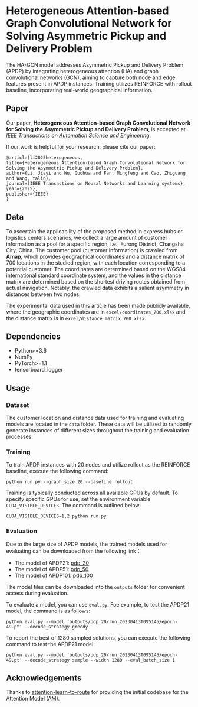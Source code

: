 #  Heterogeneous Attention-based Graph Convolutional Network for Solving Asymmetric Pickup and Delivery Problem
The HA-GCN model addresses Asymmetric Pickup and Delivery Problem (APDP) by integrating heterogeneous attention (HA) and graph convolutional networks (GCN), aiming to capture both node and edge features present in APDP instances. Training utilizes REINFORCE with rollout baseline, incorporating real-world geographical information.

## Paper
Our paper, **Heterogeneous Attention-based Graph Convolutional Network for Solving the Asymmetric Pickup and Delivery Problem**, is accepted at *IEEE Transactions on Automation Science and Engineering*.

lf our work is helpful for your research, please cite our paper:
```
@article{li2025heterogeneous,
title={Heterogeneous Attention-based Graph Convolutional Network for Solving the Asymmetric Pickup and Delivery Problem},
author={Li, Jiayi and Wu, Guohua and Fan, Mingfeng and Cao, Zhiguang and Wang, Yalin},
journal={IEEE Transactions on Neural Networks and Learning systems},
year={2025},
publisher={IEEE}
}
```

## Data
To ascertain the applicability of the proposed method in express hubs or logistics centers scenarios, we collect a large amount of customer information as a pool for a specific region, i.e., Furong District, Changsha City, China. The customer pool (customer information) is crawled from **Amap**, which provides geographical coordinates and a distance matrix of 700 locations in the studied region, with each location corresponding to a potential customer. The coordinates are determined based on the WGS84 international standard coordinate system, and the values in the distance matrix are determined based on the shortest driving routes obtained from actual navigation. Notably, the crawled data exhibits a salient asymmetry in distances between two nodes. 

The experimental data used in this article has been made publicly available, where the geographic coordinates are in `excel/coordinates_700.xlsx` and the distance matrix is in `excel/distance_matrix_700.xlsx`.

## Dependencies
* Python>=3.6
* NumPy
* PyTorch>=1.1
* tensorboard_logger

## Usage
### Dataset
The customer location and distance data used for training and evaluating models are located in the `data` folder. These data will be utilized to randomly generate instances of different sizes throughout the training and evaluation processes.

### Training
To train APDP instances with 20 nodes and utilize rollout as the REINFORCE baseline, execute the following command:
```
python run.py --graph_size 20 --baseline rollout
```
Training is typically conducted across all available GPUs by default. To specify specific GPUs for use, set the environment variable `CUDA_VISIBLE_DEVICES`. The command is outlined below:
```
CUDA_VISIBLE_DEVICES=1,2 python run.py 
```
### Evaluation
Due to the large size of APDP models, the trained models used for evaluating can be downloaded from the following link：
* The model of APDP21: [pdp_20](https://drive.google.com/drive/folders/1gJJWrxah2GDpHft5ow8Ycmbpk7GRrJf9?usp=sharing)
* The model of APDP51: [pdp_50](https://drive.google.com/drive/folders/12GsFQRMgvLn_CJ5liEzUfQQ56I4jMa43?usp=sharing)
* The model of APDP101: [pdp_100](https://drive.google.com/drive/folders/19G7G99n1X6E-J-w1XsgPt7szyaMUWSEo?usp=sharing)
  
The model files can be downloaded into the `outputs` folder for convenient access during evaluation.

To evaluate a model, you can use `eval.py`. Foe example, to test the APDP21 model, the command is as follows:
```
python eval.py --model 'outputs/pdp_20/run_20230413T095145/epoch-49.pt' --decode_strategy greedy
```
To report the best of 1280 sampled solutions, you can execute the following command to test the APDP21 model:
```
python eval.py --model 'outputs/pdp_20/run_20230413T095145/epoch-49.pt' --decode_strategy sample --width 1280 --eval_batch_size 1
```
## Acknowledgements
Thanks to [attention-learn-to-route](https://github.com/wouterkool/attention-learn-to-route) for providing the initial codebase for the Attention Model (AM).
